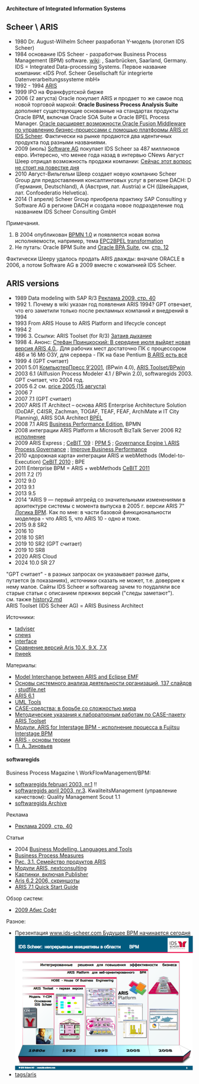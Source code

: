 **Architecture of Integrated Information Systems**
## Scheer \ ARIS  
- 1980 Dr. August-Wilhelm Scheer разработал Y-модель (логотип IDS Scheer)  
- 1984 основание IDS Scheer - разработчик Business Process Management (BPM) software. [wiki](https://en.wikipedia.org/wiki/IDS_Scheer): , Saarbrücken, Saarland, Germany. IDS = Integrated Data-processing Systems. Первое название компании: «IDS Prof. Scheer Gesellschaft für integrierte Datenverarbeitungssysteme mbH»  
- 1992 - 1994 [ARIS](https://ru.wikipedia.org/wiki/ARIS)  
- 1999 IPO на Франкфуртской бирже  
- 2006 (2 августа)  Oracle покупает ARIS и продает то же самое под новой торговой маркой: **Oracle Business Process Analysis Suite** дополняет существующие основанные на стандартах продукты Oracle BPM, включая Oracle SOA Suite и Oracle BPEL Process Manager. [Oracle расширяет возможности Oracle Fusion Middleware по управлению бизнес-процессами с помощью платформы ARIS от IDS Scheer](https://web.archive.org/web/20061021045147/http://www.oracle.com/corporate/press/2006_aug/oracle_business_process_analysis_suite_0.html). Фактически на рынке продаются два идентичных продукта под разными названиями.     
- 2009 (июль) [Software AG](https://ru.wikipedia.org/wiki/Software_AG) покупает IDS Scheer за 487 миллионов евро. Интересно, что менее года назад в интервью CNews Август Шеер отрицал возможность продажи компании: [Сейчас этот вопрос не стоит на повестке дня](https://www.cnews.ru/news/top/software_ag_pokupaet_ids_scheer)  
- 2010 Август-Вильгельм Шеер создает новую компанию Scheer Group для предоставления консалтинговых услуг в регионе DACH: D (Германия, Deutschland), A (Австрия, лат. Austria) и CH (Швейцария, лат. Confoederatio Helvetica).  
- 2014 (1 апреля) Scheer Group приобрела практику SAP Consulting у Software AG в регионе DACH и создала новое подразделение под названием IDS Scheer Consulting GmbH  

Примечания.  
1. В 2004 опубликован [BPMN 1.0](https://ru.wikipedia.org/wiki/BPMN) и появляется новая волна исполняемости, например, тема [EPC2BPEL transformation](https://complexevents.com/slides/Helge_Hess_IDS_Scheer_Event_Processing_Symposium.pdf#page=14)
2. Не путать: Oracle BPM Suite and [Oracle BPA Suite](https://iaassaaspaas.ru/rating/bpm-sistemy/oracle), см. [стр. 12](
https://download.oracle.com/opndocs/emea/Oracle_BPM_Training-03_Oracle_BPM_Suite_Solution.pdf)

Фактически Шееру удалось продать ARIS дважды: вначале ORACLE в 2006, а потом Software AG в 2009 вместе с комапнией IDS Scheer.  

## ARIS versions
- 1989 Data modeling with SAP R/3 [Реклама 2009, стр. 40](https://bpmbpm.github.io/doc/BPM/ARIS/reclame/ARIS_Platform2009rus.pdf#page=40)
- 1992 1. Почему в wiki указан год появления ARIS 1994? GPT отвечает, что его заметили только после рекламных компаний и внедрений в 1994
- 1993 From ARIS House to ARIS Platform and lifecycle concept
- 1994 2
- 1996 3. Ссылки: ARIS Toolset (for R/3) [Затаив дыхание](https://www.itweek.ru/infrastructure/article/detail.php?ID=76815)
- 1998 4. Анонс: [Стефан Принцкоский: В середине июля выйдет новая версия ARIS 4.0.](https://www.itweek.ru/themes/detail.php?ID=47829). Для рабочих мест достаточно ПК с процессором 486 и 16 Мб ОЗУ, для сервера - ПК на базе Pentium [В ARIS есть всё](https://www.itweek.ru/themes/detail.php?ID=48514)
- 1999 4 (GPT считает)
- 2001 5.01 [КомпьютерПресс 9'2001](https://compress.ru/article.aspx?id=11748), (BPwin 4.0), [ARIS Toolset/BPwin](https://www.interface.ru/home.asp?artId=4269)
- 2003 6.1 (Allfusion Process Modeler 4.1 / BPwin 2.0), softwaregids 2003. GPT считает, что 2004 год.
- 2005 6.2 см. [price 2005 (15 августа)](https://github.com/bpmbpm/doc/blob/main/BPM/ARIS/price/README.md#2005-1508-toolset-62)
- 2006 7 
- 2007 7.1 (GPT считает)
- 2007 ARIS IT Architect – основа ARIS Enterprise Architecture Solution (DoDAF, C4ISR, Zachman, TOGAF, TEAF, FEAF, ArchiMate и IT City Planning), ARIS SOA Architect [BPEL](https://www.cnews.ru/news/line/ids_scheer_predstavila_novye_resheniya_aris)
- 2008 7.1 ARIS [Business Performance Edition](https://www.cnews.ru/news/line/ids_scheer_vypustila_novuyu_versiyu_aris), BPMN
- 2008 интеграции ARIS Platform и Microsoft BizTalk Server 2006 R2 [исполнение](https://www.cnews.ru/news/line/aris_platform_integrirovana_s_microsoft)
- 2009 ARIS Express ; [CeBIT ’09](https://ariscommunity.com/users/irpl/2009-03-16-impressions-cebit-2009) : [PPM 5](https://12news.ru/doc4252.html) ; [Governance Engine \ ARIS Process Governance](https://12news.ru/doc3800.html) ; [Improve Business Performance](https://www.press-release.ru/branches/consalt/49ae6b744228c/)
- 2010 «дорожная карта» интеграции ARIS и webMethods (Model-to-Execution) [CeBIT 2010](https://www.cnews.ru/news/line/software_ag_i_ids_scheer_predstavili) ; BPE
- 2011 Enterprise BPM = ARIS + webMethods [CeBIT 2011](https://www.cnews.ru/news/line/software_ag_predstavila_enterprise)
- 2011 7.2 (?)
- 2012 9.0
- 2013 9.1
- 2013 9.5
- 2014 "ARIS 9 — первый апгрейд со значительными изменениями в архитектуре системы с момента выпуска в 2005 г. версии ARIS 7" [Логика BPM](https://www.cnews.ru/news/line/logika_bpm_perevedet_rossijskie_organizatsii). Как по мне: в части базовой финкциональности моделера - что ARIS 5, что ARIS 10 - одно и тоже. 
- 2015 9.8 SR2
- 2016 10
- 2018 10 SR1
- 2019 10 SR2 (GPT считает)
- 2019 10 SR8
- 2020 ARIS Cloud
- 2024 10.0 SR 27 

"GPT считает" - в разных запросах он указаывает разные даты, путается (в показаниях), источники сказать не может, т.е. доверрие к нему малое. Сайты IDS Scheer и softwareag зачем то поудаляли все старые статьи с описанием прежних версий ("следы заметают").  
см. также [history2.md](https://github.com/bpmbpm/doc/blob/main/BPM/ARIS/history2.md)  
ARIS Toolset (IDS Scheer AG) = ARIS Business Architect

Источники:
- [tadviser](https://www.tadviser.ru/index.php/%D0%9F%D1%80%D0%BE%D0%B4%D1%83%D0%BA%D1%82:ARIS)
- [cnews](https://www.cnews.ru/book/Software_AG_-_ARIS_Platform)
- [interface](https://www.interface.ru/iservices/search.asp?thisform=2search&catId=*&skeys=aris)
- [Сравнение версий Aris 10.X, 9.X, 7.X](https://dainova.su/products/arisplatform)
- [itweek](https://www.itweek.ru/search/?spell=1&q=ARIS&where=&how=d&PAGEN_1=19)

Материалы:
- [Model Interchange between ARIS and Eclipse EMF](https://www.dsmforum.org/events/DSM07/papers/kern.pdf)
- [Основы системного анализа деятельности организаций, 137 слайдов](https://ppt-online.org/211409) ; [studfile.net](https://studfile.net/preview/426630/)
- [ARIS 6.1](https://quality.eup.ru/DOCUM3/iisarisesmk.html)
- [UML Tools](https://blog.csdn.net/jueqing007/article/details/5831966)
- [CASE-средства: в борьбе со сложностью мира](https://www.interface.ru/home.asp?artId=986)
- [Методические указания к лабораторным работам по CASE-пакету ARIS Toolset](https://study.urfu.ru/Aid/Publication/88/1/Aris.pdf)
- [Модули, ARIS for Interstage BPM - исполнение процесса в Fujitsu Interstage BPM](https://www.r-p-c.ru/page/optimizaciya-biznes-processov-s-pomoshchyu-aris.html)
- [ARIS - основы теории](https://citforum.ru/seminars/cis99/vest_03.shtml)
- [П. А. Зиновьев](https://www.mathnet.ru/links/c66cf983c757a0aec032ac7669131e4a/ipi37.pdf)

#### softwaregids  
Business Process Magazine \ WorkFlowManagement/BPM:
- [softwaregids februari 2003, nr.1](https://biplatform.nl/magazines/Aveq/105577.pdf) !!
- [softwaregids april 2003, nr.3](https://release.nl/magazines/Aveq/105902.pdf). KwaliteitsManagement (управление качеством): Quality Management Scout 1.1
- [softwaregids Archive](https://biplatform.nl/magazines/Aveq/)

Реклама
- [Реклама 2009, стр. 40](https://bpmbpm.github.io/doc/BPM/ARIS/reclame/ARIS_Platform2009rus.pdf#page=40)

Статьи
- 2004 [Business Modelling. Languages and Tools](https://www.researchgate.net/profile/Audris_Kalnins/publication/242281975_Business_Modelling._Languages_and_Tools/links/54fda70d0cf270426d12c7d3.pdf)
- [Business Process Measures](https://arxiv.org/pdf/cs/0406042)
- [Рис. 3.1. Семейство продуктов ARIS](https://portal.tpu.ru/SHARED/h/haperskaya/Materials/IT/%D0%A3%D1%87-%D0%BC%D0%B5%D1%82.ARIS%20(1).pdf)
- [Модули ARIS, nextconsulting](https://nextconsulting.ru/products/aris)
- [Картинки, включая Publisher](https://www.trainning.com.br/download/Business%20Process%20Modelling%20-%20Introduction%20to%20ARIS%20Methodolgy.pdf#page=32)
- [Aris 6.2 2006, скриншоты](https://a5.ru.myklad.plus/3/6/3/aris-6-2-2006-3d-modelirovanie.html)
- [ARIS 7.1 Quick Start Guide](https://northwind.ir/wp-content/uploads/quick_start_guide_arc_s.pdf)

Обзор систем:
- [2009 Абис Софт](https://www.cfin.ru/software/kis/b-model.shtml)

Разное:
- Презентация [www.ids-scheer.com Будущее BPM начинается сегодня](http://www.myshared.ru/slide/317942/) ![ris](aris_his08.png)
- [tags/aris](https://12news.ru/tags/aris)
